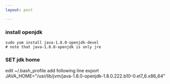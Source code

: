 ```yaml
---
layout: post

---
```


### install openjdk 
```
sudo yum install java-1.8.0-openjdk-devel  
# note that java-1.8.0-openjdk is only jre
```

### SET jdk home
edit ~/.bash_profile add following line
export JAVA_HOME="/usr/lib/jvm/java-1.8.0-openjdk-1.8.0.222.b10-0.el7_6.x86_64"
